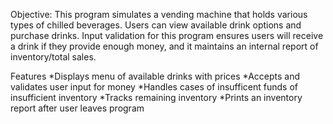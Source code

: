 Objective:
This program simulates a vending machine that holds various types of chilled beverages. Users can view available drink options and purchase drinks. Input validation for this program ensures users 
will receive a drink if they provide enough money, and it maintains an internal report of inventory/total sales.

Features
*Displays menu of available drinks with prices
*Accepts and validates user input for money
*Handles cases of insufficent funds of insufficient inventory
*Tracks remaining inventory
*Prints an inventory report after user leaves program